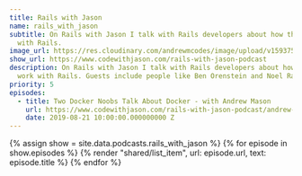 ```yaml
---
title: Rails with Jason
name: rails_with_jason
subtitle: On Rails with Jason I talk with Rails developers about how they work
  with Rails.
image_url: https://res.cloudinary.com/andrewmcodes/image/upload/v1593758052/podcasts/rails-with-jason.jpg
show_url: https://www.codewithjason.com/rails-with-jason-podcast
description: On Rails with Jason I talk with Rails developers about how they
  work with Rails. Guests include people like Ben Orenstein and Noel Rappin.
priority: 5
episodes:
  - title: Two Docker Noobs Talk About Docker - with Andrew Mason
    url: https://www.codewithjason.com/rails-with-jason-podcast/andrew-mason-docker/
    date: 2019-08-21 10:00:00.000000000 Z
---
```


{% assign show = site.data.podcasts.rails_with_jason %}
{% for episode in show.episodes %}
{% render "shared/list_item", url: episode.url, text: episode.title %}
{% endfor %}
